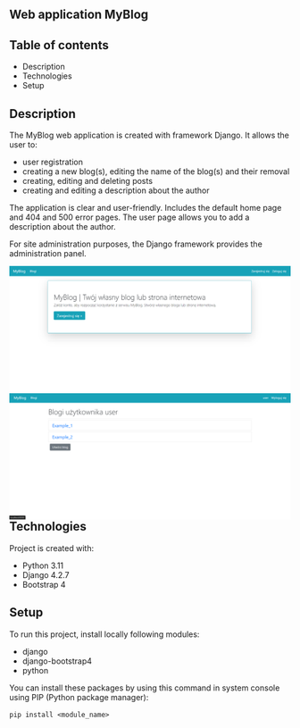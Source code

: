 ## Web application MyBlog

## Table of contents
* Description
* Technologies
* Setup

## Description
The MyBlog web application is created with framework Django.
It allows the user to:
- user registration
- creating a new blog(s), editing the name of the blog(s)
  and their removal
- creating, editing and deleting posts
- creating and editing a description about the author

The application is clear and user-friendly.
Includes the default home page and 404 and 500 error pages.
The user page allows you to add a description about the author.

For site administration purposes, the Django framework
provides the administration panel.

<p>
  <img alt="Home" width="1000" align="left" src="https://github.com/FrydmanPiotr/MyBlog/blob/main/images/home.png">
  <img alt="Blogs site" width="1000" align="right" src="https://github.com/FrydmanPiotr/MyBlog/blob/main/images/blogs.png">
</p>

## Technologies 
Project is created with:
* Python 3.11
* Django 4.2.7
* Bootstrap 4

## Setup
To run this project, install locally following modules:
* django
* django-bootstrap4
* python

You can install these packages by using 
this command in system console
using PIP (Python package manager):

```
pip install <module_name>

```
